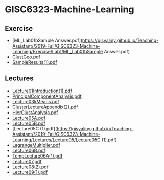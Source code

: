 # GISC6323-Machine-Learning 
 
## Exercise 
 
* [ML_Lab01bSample Answer.pdf](https://gisyaliny.github.io/Teaching-Assistant//2019-Fall/GISC6323-Machine-Learning/Exercise/Lab1/ML_Lab01bSample Answer.pdf) 
* [ClustGeo.pdf](https://gisyaliny.github.io/Teaching-Assistant//2019-Fall/GISC6323-Machine-Learning/Exercise/Lab2/ClustGeo.pdf) 
* [SampleResults(1).pdf](https://gisyaliny.github.io/Teaching-Assistant//2019-Fall/GISC6323-Machine-Learning/Exercise/Lab2/SampleResults(1).pdf) 
## Lectures 
 
* [Lecture01Introduction(1).pdf](https://gisyaliny.github.io/Teaching-Assistant//2019-Fall/GISC6323-Machine-Learning/Lectures/Lecture01/Lecture01Introduction(1).pdf) 
* [PrincipalComponentAnalysis.pdf](https://gisyaliny.github.io/Teaching-Assistant//2019-Fall/GISC6323-Machine-Learning/Lectures/Lecture02/PrincipalComponentAnalysis.pdf) 
* [Lecture03kMeans.pdf](https://gisyaliny.github.io/Teaching-Assistant//2019-Fall/GISC6323-Machine-Learning/Lectures/Lecture03/Lecture03kMeans.pdf) 
* [ClusterLectureAppendix(2).pdf](https://gisyaliny.github.io/Teaching-Assistant//2019-Fall/GISC6323-Machine-Learning/Lectures/Lecture04/ClusterLectureAppendix(2).pdf) 
* [HierClustAnalysis.pdf](https://gisyaliny.github.io/Teaching-Assistant//2019-Fall/GISC6323-Machine-Learning/Lectures/Lecture04/HierClustAnalysis.pdf) 
* [Lecture05A.pdf](https://gisyaliny.github.io/Teaching-Assistant//2019-Fall/GISC6323-Machine-Learning/Lectures/Lecture05/Lecture05A.pdf) 
* [Lecture05B.pdf](https://gisyaliny.github.io/Teaching-Assistant//2019-Fall/GISC6323-Machine-Learning/Lectures/Lecture05/Lecture05B.pdf) 
* [Lecture05C (1).pdf](https://gisyaliny.github.io/Teaching-Assistant//2019-Fall/GISC6323-Machine-Learning/Lectures/Lecture05/Lecture05C (1).pdf) 
* [LagrangeMultiplier.pdf](https://gisyaliny.github.io/Teaching-Assistant//2019-Fall/GISC6323-Machine-Learning/Lectures/Lecture06/LagrangeMultiplier.pdf) 
* [Lecture06B.pdf](https://gisyaliny.github.io/Teaching-Assistant//2019-Fall/GISC6323-Machine-Learning/Lectures/Lecture06/Lecture06B.pdf) 
* [TempLecture06A(1).pdf](https://gisyaliny.github.io/Teaching-Assistant//2019-Fall/GISC6323-Machine-Learning/Lectures/Lecture06/TempLecture06A(1).pdf) 
* [Lecture07.pdf](https://gisyaliny.github.io/Teaching-Assistant//2019-Fall/GISC6323-Machine-Learning/Lectures/Lecture07/Lecture07.pdf) 
* [Lecture08(2).pdf](https://gisyaliny.github.io/Teaching-Assistant//2019-Fall/GISC6323-Machine-Learning/Lectures/Lecture08/Lecture08(2).pdf) 
* [Lecture09(1).pdf](https://gisyaliny.github.io/Teaching-Assistant//2019-Fall/GISC6323-Machine-Learning/Lectures/Lecture09/Lecture09(1).pdf) 
